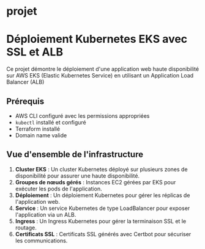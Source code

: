 # projet

# Déploiement Kubernetes EKS avec SSL et ALB

Ce projet démontre le déploiement d'une application web haute disponibilité sur AWS EKS (Elastic Kubernetes Service) 
en utilisant un Application Load Balancer (ALB)


## Prérequis

- AWS CLI configuré avec les permissions appropriées
- `kubectl` installé et configuré
- Terraform installé
- Domain name valide 

## Vue d'ensemble de l'infrastructure

1. **Cluster EKS** : Un cluster Kubernetes déployé sur plusieurs zones de disponibilité pour assurer une haute disponibilité.
2. **Groupes de nœuds gérés** : Instances EC2 gérées par EKS pour exécuter les pods de l'application.
3. **Déploiement** : Un déploiement Kubernetes pour gérer les réplicas de l'application web.
4. **Service** : Un service Kubernetes de type LoadBalancer pour exposer l'application via un ALB.
5. **Ingress** : Un Ingress Kubernetes pour gérer la terminaison SSL et le routage.
6. **Certificats SSL** : Certificats SSL générés avec Certbot pour sécuriser les communications.
